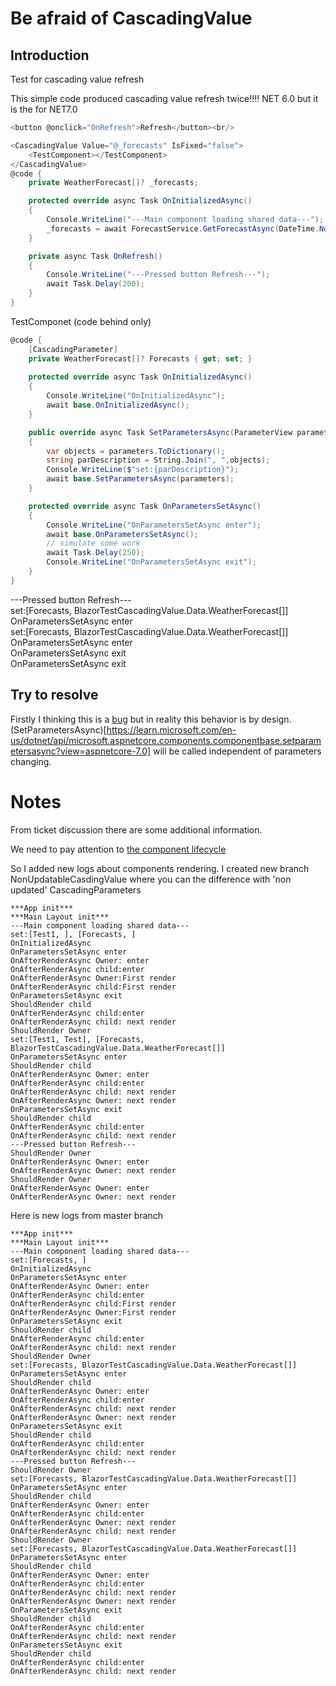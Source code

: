 # Be afraid of CascadingValue

## Introduction

Test for cascading value refresh

This simple code produced cascading value refresh twice!!!! NET 6.0 but it is the for NET7.0
```CS
<button @onclick="OnRefresh">Refresh</button><br/>

<CascadingValue Value="@_forecasts" IsFixed="false">
    <TestComponent></TestComponent>
</CascadingValue>
@code {
    private WeatherForecast[]? _forecasts;

    protected override async Task OnInitializedAsync()
    {
        Console.WriteLine("---Main component loading shared data---");
        _forecasts = await ForecastService.GetForecastAsync(DateTime.Now);
    }

    private async Task OnRefresh()
    {
        Console.WriteLine("---Pressed button Refresh---");
        await Task.Delay(200);
    }
}
```
TestComponet (code behind only)
``` CS
@code {
    [CascadingParameter]
    private WeatherForecast[]? Forecasts { get; set; }
    
    protected override async Task OnInitializedAsync()
    {
        Console.WriteLine("OnInitializedAsync");
        await base.OnInitializedAsync();
    }

    public override async Task SetParametersAsync(ParameterView parameters)
    {
        var objects = parameters.ToDictionary();
        string parDescription = String.Join(", ",objects);
        Console.WriteLine($"set:{parDescription}");
        await base.SetParametersAsync(parameters);
    }

    protected override async Task OnParametersSetAsync()
    {
        Console.WriteLine("OnParametersSetAsync enter");
        await base.OnParametersSetAsync();
        // simulate some work
        await Task.Delay(250);
        Console.WriteLine("OnParametersSetAsync exit");
    }
}
```
---Pressed button Refresh---  
set:[Forecasts, BlazorTestCascadingValue.Data.WeatherForecast[]]  
OnParametersSetAsync enter  
set:[Forecasts, BlazorTestCascadingValue.Data.WeatherForecast[]]  
OnParametersSetAsync enter  
OnParametersSetAsync exit  
OnParametersSetAsync exit  

## Try to resolve
Firstly I thinking this is a [bug](https://github.com/dotnet/aspnetcore/issues/48223)
but in reality this behavior is by design.
(SetParametersAsync)[https://learn.microsoft.com/en-us/dotnet/api/microsoft.aspnetcore.components.componentbase.setparametersasync?view=aspnetcore-7.0]
will be called independent of parameters changing.


# Notes
From ticket discussion there are some additional information.

We need to pay attention to [the component lifecycle](https://learn.microsoft.com/en-us/aspnet/core/blazor/components/lifecycle?view=aspnetcore-7.0)

So I added new logs about components rendering.
I created new branch NonUpdatableCasdingValue where you can the difference with 'non updated' CascadingParameters

```
***App init***
***Main Layout init***
---Main component loading shared data---
set:[Test1, ], [Forecasts, ]
OnInitializedAsync
OnParametersSetAsync enter
OnAfterRenderAsync Owner: enter
OnAfterRenderAsync child:enter
OnAfterRenderAsync Owner:First render
OnAfterRenderAsync child:First render
OnParametersSetAsync exit
ShouldRender child
OnAfterRenderAsync child:enter
OnAfterRenderAsync child: next render
ShouldRender Owner
set:[Test1, Test], [Forecasts, BlazorTestCascadingValue.Data.WeatherForecast[]]
OnParametersSetAsync enter
ShouldRender child
OnAfterRenderAsync Owner: enter
OnAfterRenderAsync child:enter
OnAfterRenderAsync child: next render
OnAfterRenderAsync Owner: next render
OnParametersSetAsync exit
ShouldRender child
OnAfterRenderAsync child:enter
OnAfterRenderAsync child: next render
---Pressed button Refresh---
ShouldRender Owner
OnAfterRenderAsync Owner: enter
OnAfterRenderAsync Owner: next render
ShouldRender Owner
OnAfterRenderAsync Owner: enter
OnAfterRenderAsync Owner: next render
```
Here is new logs from master branch

```
***App init***
***Main Layout init***
---Main component loading shared data---
set:[Forecasts, ]
OnInitializedAsync
OnParametersSetAsync enter
OnAfterRenderAsync Owner: enter
OnAfterRenderAsync child:enter
OnAfterRenderAsync child:First render
OnAfterRenderAsync Owner:First render
OnParametersSetAsync exit
ShouldRender child
OnAfterRenderAsync child:enter
OnAfterRenderAsync child: next render
ShouldRender Owner
set:[Forecasts, BlazorTestCascadingValue.Data.WeatherForecast[]]
OnParametersSetAsync enter
ShouldRender child
OnAfterRenderAsync Owner: enter
OnAfterRenderAsync child:enter
OnAfterRenderAsync child: next render
OnAfterRenderAsync Owner: next render
OnParametersSetAsync exit
ShouldRender child
OnAfterRenderAsync child:enter
OnAfterRenderAsync child: next render
---Pressed button Refresh---
ShouldRender Owner
set:[Forecasts, BlazorTestCascadingValue.Data.WeatherForecast[]]
OnParametersSetAsync enter
ShouldRender child
OnAfterRenderAsync Owner: enter
OnAfterRenderAsync child:enter
OnAfterRenderAsync Owner: next render
OnAfterRenderAsync child: next render
ShouldRender Owner
set:[Forecasts, BlazorTestCascadingValue.Data.WeatherForecast[]]
OnParametersSetAsync enter
ShouldRender child
OnAfterRenderAsync Owner: enter
OnAfterRenderAsync child:enter
OnAfterRenderAsync child: next render
OnAfterRenderAsync Owner: next render
OnParametersSetAsync exit
ShouldRender child
OnAfterRenderAsync child:enter
OnAfterRenderAsync child: next render
OnParametersSetAsync exit
ShouldRender child
OnAfterRenderAsync child:enter
OnAfterRenderAsync child: next render
```